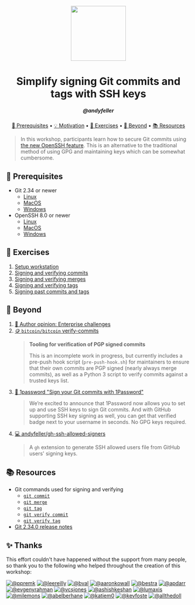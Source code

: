<p align="center">
  <img width="150" height="150" src="https://ghicons.github.com/assets/images/blue/png/Security.png" />
</p>

<h1 align="center">Simplify signing Git commits and tags with SSH keys</h1>
<h5 align="center">@andyfeller</h3>

<p align="center">
  <a href="#mega-prerequisites">&#128227; Prerequisites</a> •  
  <a href="motivation.md">&#128161; Motivation</a> •  
  <a href="#school_satchel-exercises">&#127890; Exercises</a> •  
  <a href="#rocket-beyond">&#128640; Beyond</a> •  
  <a href="#books-resources">&#128218; Resources</a>
</p>

> In this workshop, participants learn how to secure Git commits using [the new OpenSSH feature](https://github.blog/changelog/2022-08-23-ssh-commit-verification-now-supported/).  This is an alternative to the traditional method of using GPG and maintaining keys which can be somewhat cumbersome. 

## :mega: Prerequisites
- Git 2.34 or newer
  - [Linux](https://git-scm.com/download/linux)
  - [MacOS](https://git-scm.com/download/mac)
  - [Windows](https://git-scm.com/download/win)
- OpenSSH 8.0 or newer
  - [Linux](https://www.openssh.com/portable.html)
  - [MacOS](https://formulae.brew.sh/formula/openssh)
  - [Windows](https://docs.microsoft.com/en-us/windows-server/administration/openssh/openssh_install_firstuse?tabs=gui)

## :school_satchel: Exercises 
1. [Setup workstation](exercises/01-setup-workstation.md)
1. [Signing and verifying commits](exercises/02-sign-verify-commits.md)
1. [Signing and verifying merges](exercises/03-sign-verify-merges.md)
1. [Signing and verifying tags](exercises/04-sign-verify-tags.md)
1. [Signing past commits and tags](exercises/05-sign-past-commits-tags.md)

## :rocket: Beyond
1. [:thinking: Author opinion: Enterprise challenges](enterprise-challenges.md)
1. [:coin: `bitcoin/bitcoin` verify-commits][bitcoin-verify-commits]
   > **Tooling for verification of PGP signed commits**
   >
   > This is an incomplete work in progress, but currently includes a pre-push hook script (`pre-push-hook.sh`) for maintainers to ensure that their own commits are PGP signed (nearly always merge commits), as well as a Python 3 script to verify commits against a trusted keys list.
1. [:key: 1password "Sign your Git commits with 1Password"][1password-git-signing]
   > We’re excited to announce that 1Password now allows you to set up and use SSH keys to sign Git commits. And with GitHub supporting SSH key signing as well, you can get that verified badge next to your username in seconds. No GPG keys required.
1. [:computer: andyfeller/gh-ssh-allowed-signers][andyfeller/gh-ssh-allowed-signers]
   > A `gh` extension to generate SSH allowed users file from GitHub users' signing keys.

## :books: Resources
- Git commands used for signing and verifying
  - [`git commit`][git-commit-sign]
  - [`git merge`][git-merge-sign]
  - [`git tag`][git-tag-sign]
  - [`git verify commit`][git-verify-commit]
  - [`git verify tag`][git-verify-tag]
- [Git 2.34.0 release notes][git-2.34.0-releasenotes]

## :sparkles: Thanks

This effort couldn't have happened without the support from many people, so thank you to the following who helped throughout the creation of this workshop:

[![@ppremk](https://avatars.githubusercontent.com/ppremk?s=80)](https://github.com/ppremk)
[![@leereilly](https://avatars.githubusercontent.com/leereilly?s=80)](https://github.com/leereilly)
[![@bval](https://avatars.githubusercontent.com/bval?s=80)](https://github.com/bval)
[![@aaronkowall](https://avatars.githubusercontent.com/aaronkowall?s=80)](https://github.com/aaronkowall)
[![@bestra](https://avatars.githubusercontent.com/bestra?s=80)](https://github.com/bestra)
[![@apdarr](https://avatars.githubusercontent.com/apdarr?s=80)](https://github.com/apdarr)
[![@evgenyrahman](https://avatars.githubusercontent.com/evgenyrahman?s=80)](https://github.com/evgenyrahman)
[![@vcsjones](https://avatars.githubusercontent.com/vcsjones?s=80)](https://github.com/vcsjones)
[![@ashishkeshan](https://avatars.githubusercontent.com/ashishkeshan?s=80)](https://github.com/ashishkeshan)
[![@lumaxis](https://avatars.githubusercontent.com/lumaxis?s=80)](https://github.com/lumaxis)
[![@milemons](https://avatars.githubusercontent.com/milemons?s=80)](https://github.com/milemons)
[![@abelberhane](https://avatars.githubusercontent.com/abelberhane?s=80)](https://github.com/abelberhane)
[![@katiem0](https://avatars.githubusercontent.com/katiem0?s=80)](https://github.com/katiem0)
[![@kevfoste](https://avatars.githubusercontent.com/kevfoste?s=80)](https://github.com/kevfoste)
[![@allthedoll](https://avatars.githubusercontent.com/allthedoll?s=80)](https://github.com/allthedoll)

[bitcoin-verify-commits]: https://github.com/bitcoin/bitcoin/tree/master/contrib/verify-commits
[git-2.34.0-releasenotes]: https://github.com/git/git/blob/master/Documentation/RelNotes/2.34.0.txt
[git-commit-sign]: https://git-scm.com/docs/git-commit#Documentation/git-commit.txt--Sltkeyidgt
[git-config-gpgsshallowedSignersFile]: https://git-scm.com/docs/git-config#Documentation/git-config.txt-gpgsshallowedSignersFile
[git-merge-sign]: https://git-scm.com/docs/git-merge#Documentation/git-merge.txt--Sltkeyidgt
[git-tag-sign]: https://git-scm.com/docs/git-tag#Documentation/git-tag.txt--s
[git-verify-commit]: https://git-scm.com/docs/git-verify-commit
[git-verify-tag]: https://git-scm.com/docs/git-verify-tag
[1password-git-signing]: https://blog.1password.com/git-commit-signing/
[vendor-support-github]: https://github.blog/changelog/2022-08-23-ssh-commit-verification-now-supported/
[vendor-support-gitlab]: https://gitlab.com/gitlab-org/gitlab/-/issues/343879
[vendor-support-bitbucket]: https://jira.atlassian.com/browse/BCLOUD-3166
[andyfeller/gh-ssh-allowed-signers]: https://github.com/andyfeller/gh-ssh-allowed-signers
